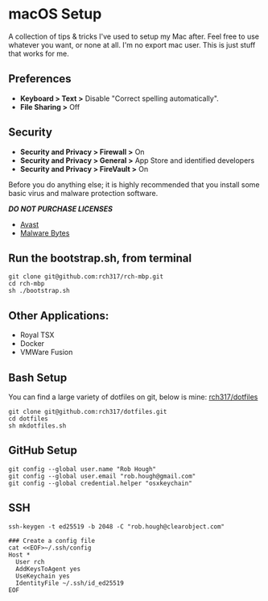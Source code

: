 # macOS Setup

A collection of tips & tricks I've used to setup my Mac after. Feel free to use
whatever you want, or none at all.  I'm no export mac user. This is just stuff
that works for me.


## Preferences

- **Keyboard > Text >** Disable "Correct spelling automatically".
- **File Sharing >** Off

## Security
- **Security and Privacy > Firewall >** On
- **Security and Privacy > General >** App Store and identified developers
- **Security and Privacy > FireVault >** On

Before you do anything else; it is highly recommended that you install some
basic virus and malware protection software.

***DO NOT PURCHASE LICENSES***

  -  [Avast](https://www.avast.com/en-us/mac)
  -  [Malware Bytes](https://www.malwarebytes.com/mac-download/)


## Run the bootstrap.sh, from terminal
```
git clone git@github.com:rch317/rch-mbp.git
cd rch-mbp
sh ./bootstrap.sh
```

## Other Applications:
  - Royal TSX
  - Docker
  - VMWare Fusion

## Bash Setup
You can find a large variety of dotfiles on git, below is mine:
[rch317/dotfiles](https://github.com/rch317/dotfiles)

```shell
git clone git@github.com:rch317/dotfiles.git
cd dotfiles
sh mkdotfiles.sh
```

## GitHub Setup
```shell
git config --global user.name "Rob Hough"
git config --global user.email "rob.hough@gmail.com"
git config --global credential.helper "osxkeychain"
```

## SSH
```shell
ssh-keygen -t ed25519 -b 2048 -C "rob.hough@clearobject.com"

### Create a config file
cat <<EOF>~/.ssh/config
Host *
  User rch
  AddKeysToAgent yes
  UseKeychain yes
  IdentityFile ~/.ssh/id_ed25519
EOF
```